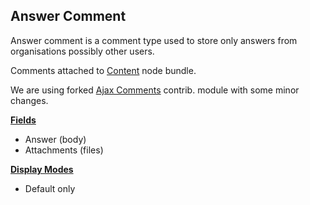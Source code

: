 ## Answer Comment

Answer comment is a comment type used to store only answers from organisations possibly other users.

Comments attached to [Content](content.md) node bundle.

We are using forked [Ajax Comments](../../modules/custom/ajax_comments/ajax_comments.info.yml) contrib. module with some minor changes.

**[Fields](http://local.dv.com/admin/structure/comment/manage/answer/fields)**

- Answer (body)
- Attachments (files)

**[Display Modes](http://local.dv.com/admin/structure/activity_type/mailing_list_activity/edit/display/comment_activity)**

- Default only

